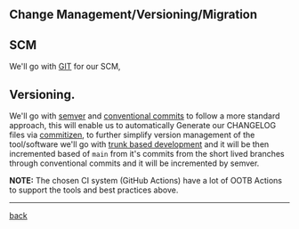 ## Change Management/Versioning/Migration



## SCM

We'll go with [GIT](https://git-scm.com) for our SCM, 


## Versioning.

We'll go with [semver](https://semver.org) and [conventional commits](https://www.conventionalcommits.org/en/v1.0.0/) to follow a more standard approach, this will enable us to automatically Generate our CHANGELOG files via [commitizen](https://commitizen-tools.github.io/commitizen/), to further simplify version management of the tool/software we'll go with [trunk based development](https://trunkbaseddevelopment.com) and it will be then incremented based of `main` from it's commits from the short lived branches through conventional commits and it will be incremented by semver.

**NOTE:** The chosen CI system (GitHub Actions) have a lot of OOTB Actions to support the tools and best practices above. 

<hr/>

[back](./README.md)
